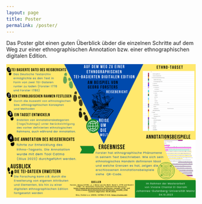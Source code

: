 ```yaml
---
layout: page
title: Poster
permalink: /poster/
---
```


Das Poster gibt einen guten Überblick übder die einzelnen Schritte auf dem Weg zur einer ethnographischen Annotation bzw. einer ethnographischen digitalen Edition.

![Poster](/Poster.png "Poster") 
